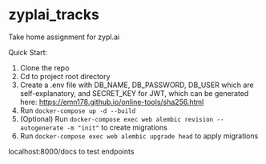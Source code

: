 # zyplai_tracks
Take home assignment for zypl.ai

Quick Start:
1. Clone the repo
2. Cd to project root directory
3. Create a .env file with DB_NAME, DB_PASSWORD, DB_USER which are self-explanatory, and SECRET_KEY for JWT, which can be generated here: https://emn178.github.io/online-tools/sha256.html
4. Run ```docker-compose up -d --build```
5. (Optional) Run ```docker-compose exec web alembic revision --autogenerate -m "init"``` to create migrations
6. Run ```docker-compose exec web alembic upgrade head``` to apply migrations

localhost:8000/docs to test endpoints